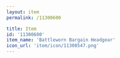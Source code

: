 ```yaml
---
layout: item
permalink: /11300600

title: Item
id: '11300600'
item_name: 'Battleworn Bargain Headgear'
icon_url: 'item/icon/11300547.png'
---
```

